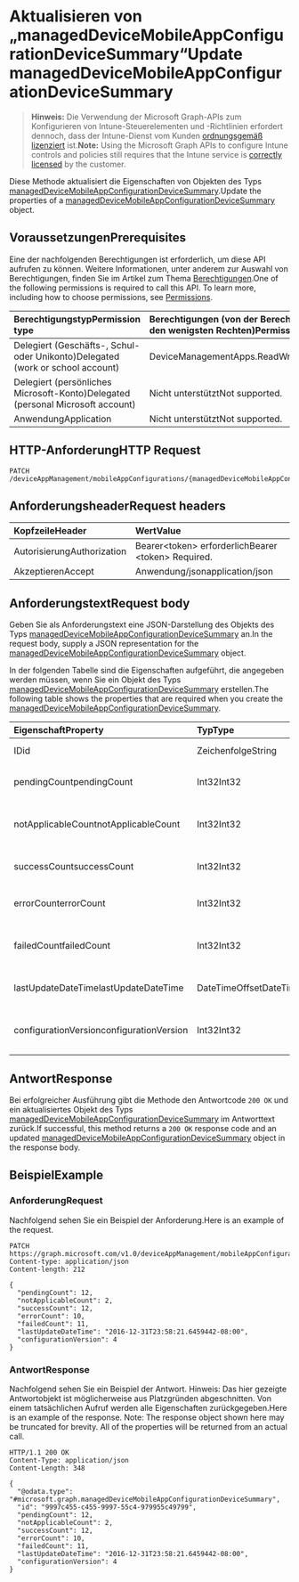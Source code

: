 # <a name="update-manageddevicemobileappconfigurationdevicesummary"></a><span data-ttu-id="2f2b5-101">Aktualisieren von „managedDeviceMobileAppConfigurationDeviceSummary“</span><span class="sxs-lookup"><span data-stu-id="2f2b5-101">Update managedDeviceMobileAppConfigurationDeviceSummary</span></span>

> <span data-ttu-id="2f2b5-102">**Hinweis:** Die Verwendung der Microsoft Graph-APIs zum Konfigurieren von Intune-Steuerelementen und -Richtlinien erfordert dennoch, dass der Intune-Dienst vom Kunden [ordnungsgemäß lizenziert](https://go.microsoft.com/fwlink/?linkid=839381) ist.</span><span class="sxs-lookup"><span data-stu-id="2f2b5-102">**Note:** Using the Microsoft Graph APIs to configure Intune controls and policies still requires that the Intune service is [correctly licensed](https://go.microsoft.com/fwlink/?linkid=839381) by the customer.</span></span>

<span data-ttu-id="2f2b5-103">Diese Methode aktualisiert die Eigenschaften von Objekten des Typs [managedDeviceMobileAppConfigurationDeviceSummary](../resources/intune_apps_manageddevicemobileappconfigurationdevicesummary.md).</span><span class="sxs-lookup"><span data-stu-id="2f2b5-103">Update the properties of a [managedDeviceMobileAppConfigurationDeviceSummary](../resources/intune_apps_manageddevicemobileappconfigurationdevicesummary.md) object.</span></span>
## <a name="prerequisites"></a><span data-ttu-id="2f2b5-104">Voraussetzungen</span><span class="sxs-lookup"><span data-stu-id="2f2b5-104">Prerequisites</span></span>
<span data-ttu-id="2f2b5-p101">Eine der nachfolgenden Berechtigungen ist erforderlich, um diese API aufrufen zu können. Weitere Informationen, unter anderem zur Auswahl von Berechtigungen, finden Sie im Artikel zum Thema [Berechtigungen](../../../concepts/permissions_reference.md).</span><span class="sxs-lookup"><span data-stu-id="2f2b5-p101">One of the following permissions is required to call this API. To learn more, including how to choose permissions, see [Permissions](../../../concepts/permissions_reference.md).</span></span>

|<span data-ttu-id="2f2b5-107">Berechtigungstyp</span><span class="sxs-lookup"><span data-stu-id="2f2b5-107">Permission type</span></span>|<span data-ttu-id="2f2b5-108">Berechtigungen (von der Berechtigung mit den meisten Rechten zu der mit den wenigsten Rechten)</span><span class="sxs-lookup"><span data-stu-id="2f2b5-108">Permissions (from most to least privileged)</span></span>|
|:---|:---|
|<span data-ttu-id="2f2b5-109">Delegiert (Geschäfts-, Schul- oder Unikonto)</span><span class="sxs-lookup"><span data-stu-id="2f2b5-109">Delegated (work or school account)</span></span>|<span data-ttu-id="2f2b5-110">DeviceManagementApps.ReadWrite.All</span><span class="sxs-lookup"><span data-stu-id="2f2b5-110">DeviceManagementApps.ReadWrite.All</span></span>|
|<span data-ttu-id="2f2b5-111">Delegiert (persönliches Microsoft-Konto)</span><span class="sxs-lookup"><span data-stu-id="2f2b5-111">Delegated (personal Microsoft account)</span></span>|<span data-ttu-id="2f2b5-112">Nicht unterstützt</span><span class="sxs-lookup"><span data-stu-id="2f2b5-112">Not supported.</span></span>|
|<span data-ttu-id="2f2b5-113">Anwendung</span><span class="sxs-lookup"><span data-stu-id="2f2b5-113">Application</span></span>|<span data-ttu-id="2f2b5-114">Nicht unterstützt</span><span class="sxs-lookup"><span data-stu-id="2f2b5-114">Not supported.</span></span>|

## <a name="http-request"></a><span data-ttu-id="2f2b5-115">HTTP-Anforderung</span><span class="sxs-lookup"><span data-stu-id="2f2b5-115">HTTP Request</span></span>
<!-- {
  "blockType": "ignored"
}
-->
``` http
PATCH /deviceAppManagement/mobileAppConfigurations/{managedDeviceMobileAppConfigurationId}/deviceStatusSummary
```

## <a name="request-headers"></a><span data-ttu-id="2f2b5-116">Anforderungsheader</span><span class="sxs-lookup"><span data-stu-id="2f2b5-116">Request headers</span></span>
|<span data-ttu-id="2f2b5-117">Kopfzeile</span><span class="sxs-lookup"><span data-stu-id="2f2b5-117">Header</span></span>|<span data-ttu-id="2f2b5-118">Wert</span><span class="sxs-lookup"><span data-stu-id="2f2b5-118">Value</span></span>|
|:---|:---|
|<span data-ttu-id="2f2b5-119">Autorisierung</span><span class="sxs-lookup"><span data-stu-id="2f2b5-119">Authorization</span></span>|<span data-ttu-id="2f2b5-120">Bearer&lt;token&gt; erforderlich</span><span class="sxs-lookup"><span data-stu-id="2f2b5-120">Bearer &lt;token&gt; Required.</span></span>|
|<span data-ttu-id="2f2b5-121">Akzeptieren</span><span class="sxs-lookup"><span data-stu-id="2f2b5-121">Accept</span></span>|<span data-ttu-id="2f2b5-122">Anwendung/json</span><span class="sxs-lookup"><span data-stu-id="2f2b5-122">application/json</span></span>|

## <a name="request-body"></a><span data-ttu-id="2f2b5-123">Anforderungstext</span><span class="sxs-lookup"><span data-stu-id="2f2b5-123">Request body</span></span>
<span data-ttu-id="2f2b5-124">Geben Sie als Anforderungstext eine JSON-Darstellung des Objekts des Typs [managedDeviceMobileAppConfigurationDeviceSummary](../resources/intune_apps_manageddevicemobileappconfigurationdevicesummary.md) an.</span><span class="sxs-lookup"><span data-stu-id="2f2b5-124">In the request body, supply a JSON representation for the [managedDeviceMobileAppConfigurationDeviceSummary](../resources/intune_apps_manageddevicemobileappconfigurationdevicesummary.md) object.</span></span>

<span data-ttu-id="2f2b5-125">In der folgenden Tabelle sind die Eigenschaften aufgeführt, die angegeben werden müssen, wenn Sie ein Objekt des Typs [managedDeviceMobileAppConfigurationDeviceSummary](../resources/intune_apps_manageddevicemobileappconfigurationdevicesummary.md) erstellen.</span><span class="sxs-lookup"><span data-stu-id="2f2b5-125">The following table shows the properties that are required when you create the [managedDeviceMobileAppConfigurationDeviceSummary](../resources/intune_apps_manageddevicemobileappconfigurationdevicesummary.md).</span></span>

|<span data-ttu-id="2f2b5-126">Eigenschaft</span><span class="sxs-lookup"><span data-stu-id="2f2b5-126">Property</span></span>|<span data-ttu-id="2f2b5-127">Typ</span><span class="sxs-lookup"><span data-stu-id="2f2b5-127">Type</span></span>|<span data-ttu-id="2f2b5-128">Beschreibung</span><span class="sxs-lookup"><span data-stu-id="2f2b5-128">Description</span></span>|
|:---|:---|:---|
|<span data-ttu-id="2f2b5-129">ID</span><span class="sxs-lookup"><span data-stu-id="2f2b5-129">id</span></span>|<span data-ttu-id="2f2b5-130">Zeichenfolge</span><span class="sxs-lookup"><span data-stu-id="2f2b5-130">String</span></span>|<span data-ttu-id="2f2b5-131">Schlüssel der Entität</span><span class="sxs-lookup"><span data-stu-id="2f2b5-131">Key of the entity.</span></span>|
|<span data-ttu-id="2f2b5-132">pendingCount</span><span class="sxs-lookup"><span data-stu-id="2f2b5-132">pendingCount</span></span>|<span data-ttu-id="2f2b5-133">Int32</span><span class="sxs-lookup"><span data-stu-id="2f2b5-133">Int32</span></span>|<span data-ttu-id="2f2b5-134">Anzahl der ausstehenden Geräte</span><span class="sxs-lookup"><span data-stu-id="2f2b5-134">Number of pending devices</span></span>|
|<span data-ttu-id="2f2b5-135">notApplicableCount</span><span class="sxs-lookup"><span data-stu-id="2f2b5-135">notApplicableCount</span></span>|<span data-ttu-id="2f2b5-136">Int32</span><span class="sxs-lookup"><span data-stu-id="2f2b5-136">Int32</span></span>|<span data-ttu-id="2f2b5-137">Anzahl der ausgenommenen Geräte</span><span class="sxs-lookup"><span data-stu-id="2f2b5-137">Number of not applicable devices</span></span>|
|<span data-ttu-id="2f2b5-138">successCount</span><span class="sxs-lookup"><span data-stu-id="2f2b5-138">successCount</span></span>|<span data-ttu-id="2f2b5-139">Int32</span><span class="sxs-lookup"><span data-stu-id="2f2b5-139">Int32</span></span>|<span data-ttu-id="2f2b5-140">Anzahl der erfolgreichen Geräte</span><span class="sxs-lookup"><span data-stu-id="2f2b5-140">Number of succeeded devices</span></span>|
|<span data-ttu-id="2f2b5-141">errorCount</span><span class="sxs-lookup"><span data-stu-id="2f2b5-141">errorCount</span></span>|<span data-ttu-id="2f2b5-142">Int32</span><span class="sxs-lookup"><span data-stu-id="2f2b5-142">Int32</span></span>|<span data-ttu-id="2f2b5-143">Anzahl der fehlerhaften Geräte</span><span class="sxs-lookup"><span data-stu-id="2f2b5-143">Number of error devices</span></span>|
|<span data-ttu-id="2f2b5-144">failedCount</span><span class="sxs-lookup"><span data-stu-id="2f2b5-144">failedCount</span></span>|<span data-ttu-id="2f2b5-145">Int32</span><span class="sxs-lookup"><span data-stu-id="2f2b5-145">Int32</span></span>|<span data-ttu-id="2f2b5-146">Anzahl der fehlgeschlagenen Geräte</span><span class="sxs-lookup"><span data-stu-id="2f2b5-146">Number of failed devices</span></span>|
|<span data-ttu-id="2f2b5-147">lastUpdateDateTime</span><span class="sxs-lookup"><span data-stu-id="2f2b5-147">lastUpdateDateTime</span></span>|<span data-ttu-id="2f2b5-148">DateTimeOffset</span><span class="sxs-lookup"><span data-stu-id="2f2b5-148">DateTimeOffset</span></span>|<span data-ttu-id="2f2b5-149">Datum und Uhrzeit der letzten Aktualisierung</span><span class="sxs-lookup"><span data-stu-id="2f2b5-149">Last update time</span></span>|
|<span data-ttu-id="2f2b5-150">configurationVersion</span><span class="sxs-lookup"><span data-stu-id="2f2b5-150">configurationVersion</span></span>|<span data-ttu-id="2f2b5-151">Int32</span><span class="sxs-lookup"><span data-stu-id="2f2b5-151">Int32</span></span>|<span data-ttu-id="2f2b5-152">Version der Richtlinie für diese Übersicht</span><span class="sxs-lookup"><span data-stu-id="2f2b5-152">Version of the policy for that overview</span></span>|



## <a name="response"></a><span data-ttu-id="2f2b5-153">Antwort</span><span class="sxs-lookup"><span data-stu-id="2f2b5-153">Response</span></span>
<span data-ttu-id="2f2b5-154">Bei erfolgreicher Ausführung gibt die Methode den Antwortcode `200 OK` und ein aktualisiertes Objekt des Typs [managedDeviceMobileAppConfigurationDeviceSummary](../resources/intune_apps_manageddevicemobileappconfigurationdevicesummary.md) im Antworttext zurück.</span><span class="sxs-lookup"><span data-stu-id="2f2b5-154">If successful, this method returns a `200 OK` response code and an updated [managedDeviceMobileAppConfigurationDeviceSummary](../resources/intune_apps_manageddevicemobileappconfigurationdevicesummary.md) object in the response body.</span></span>

## <a name="example"></a><span data-ttu-id="2f2b5-155">Beispiel</span><span class="sxs-lookup"><span data-stu-id="2f2b5-155">Example</span></span>
### <a name="request"></a><span data-ttu-id="2f2b5-156">Anforderung</span><span class="sxs-lookup"><span data-stu-id="2f2b5-156">Request</span></span>
<span data-ttu-id="2f2b5-157">Nachfolgend sehen Sie ein Beispiel der Anforderung.</span><span class="sxs-lookup"><span data-stu-id="2f2b5-157">Here is an example of the request.</span></span>
``` http
PATCH https://graph.microsoft.com/v1.0/deviceAppManagement/mobileAppConfigurations/{managedDeviceMobileAppConfigurationId}/deviceStatusSummary
Content-type: application/json
Content-length: 212

{
  "pendingCount": 12,
  "notApplicableCount": 2,
  "successCount": 12,
  "errorCount": 10,
  "failedCount": 11,
  "lastUpdateDateTime": "2016-12-31T23:58:21.6459442-08:00",
  "configurationVersion": 4
}
```

### <a name="response"></a><span data-ttu-id="2f2b5-158">Antwort</span><span class="sxs-lookup"><span data-stu-id="2f2b5-158">Response</span></span>
<span data-ttu-id="2f2b5-p102">Nachfolgend sehen Sie ein Beispiel der Antwort. Hinweis: Das hier gezeigte Antwortobjekt ist möglicherweise aus Platzgründen abgeschnitten. Von einem tatsächlichen Aufruf werden alle Eigenschaften zurückgegeben.</span><span class="sxs-lookup"><span data-stu-id="2f2b5-p102">Here is an example of the response. Note: The response object shown here may be truncated for brevity. All of the properties will be returned from an actual call.</span></span>
``` http
HTTP/1.1 200 OK
Content-Type: application/json
Content-Length: 348

{
  "@odata.type": "#microsoft.graph.managedDeviceMobileAppConfigurationDeviceSummary",
  "id": "9997c455-c455-9997-55c4-979955c49799",
  "pendingCount": 12,
  "notApplicableCount": 2,
  "successCount": 12,
  "errorCount": 10,
  "failedCount": 11,
  "lastUpdateDateTime": "2016-12-31T23:58:21.6459442-08:00",
  "configurationVersion": 4
}
```









